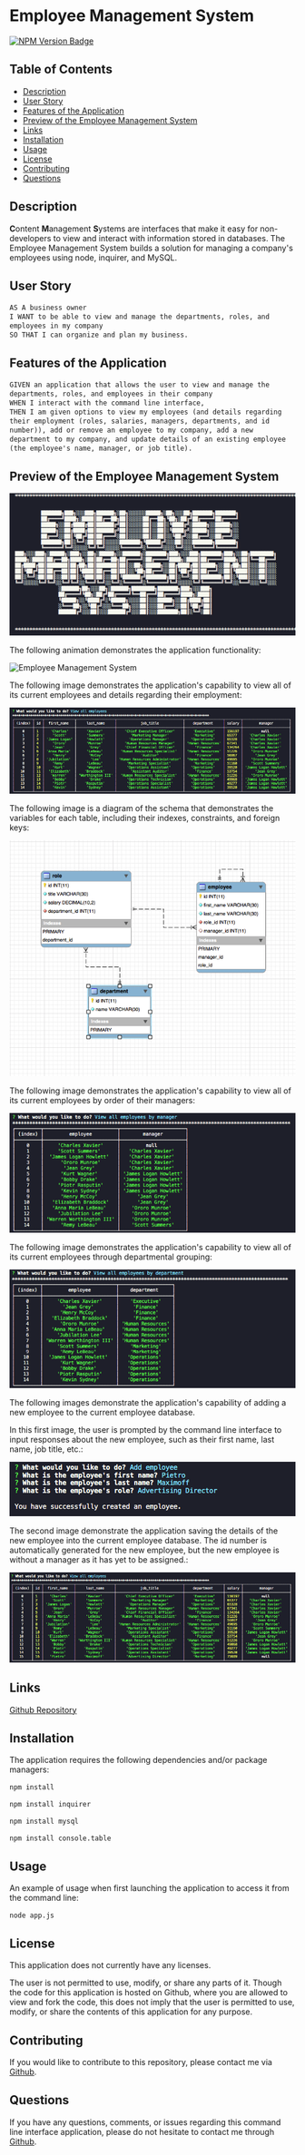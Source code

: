 # Employee Management System

[![NPM Version Badge](https://badge.fury.io/js/%40angular%2Fcore.svg)](https://badge.fury.io/js/%40angular%2Fcore)

## Table of Contents
*  [Description](#description)
*  [User Story](#user-story)
*  [Features of the Application](#features-of-the-application)
*  [Preview of the Employee Management System](#preview-of-the-employee-management-system)
*  [Links](#links)
*  [Installation](#installation)
*  [Usage](#usage)
*  [License](#license)
*  [Contributing](#contributing)
*  [Questions](#questions)

## Description

**C**ontent **M**anagement **S**ystems are interfaces that make it easy for non-developers to view and interact with information stored in databases. The Employee Management System builds a solution for managing a company's employees using node, inquirer, and MySQL.

## User Story
~~~
AS A business owner  
I WANT to be able to view and manage the departments, roles, and employees in my company  
SO THAT I can organize and plan my business.  
~~~

## Features of the Application
~~~
GIVEN an application that allows the user to view and manage the departments, roles, and employees in their company  
WHEN I interact with the command line interface,
THEN I am given options to view my employees (and details regarding their employment (roles, salaries, managers, departments, and id number)), add or remove an employee to my company, add a new department to my company, and update details of an existing employee (the employee's name, manager, or job title).  
~~~

## Preview of the Employee Management System

![Title Card Preview](assets/images/titleCardPreview.png)

The following animation demonstrates the application functionality:

![Employee Management System](https://github.com/rh9891/EmployeeManagementSystem/blob/master/assets/images/employmentManagementPreview.gif)

The following image demonstrates the application's capability to view all of its current employees and details regarding their employment:

![View All Employees Preview](assets/images/viewAllEmployeesPreview.png)

The following image is a diagram of the schema that demonstrates the variables for each table, including their indexes, constraints, and foreign keys:

![Diagram of the company_db Schema](assets/images/diagramOfSchemaPreview.png)

The following image demonstrates the application's capability to view all of its current employees by order of their managers:

![View All Employees By Manager Preview](assets/images/viewEmployeesByManagerPreview.png)

The following image demonstrates the application's capability to view all of its current employees through departmental grouping:

![View All Employees By Department Preview](assets/images/viewAllByDeptPreview.png)

The following images demonstrate the application's capability of adding a new employee to the current employee database.

In this first image, the user is prompted by the command line interface to input responses about the new employee, such as their first name, last name, job title, etc.:

![Add New Employee Preview](assets/images/addEmployeePreview.png)

The second image demonstrate the application saving the details of the new employee into the current employee database. The id number is automatically generated for the new employee, but the new employee is without a manager as it has yet to be assigned.:

![View New Employee Preview](assets/images/viewNewEmployeePreview.png)

## Links

[Github Repository](https://github.com/rh9891/EmployeeManagementSystem)

## Installation

The application requires the following dependencies and/or package managers:
~~~
npm install
~~~

~~~
npm install inquirer
~~~

~~~
npm install mysql
~~~

~~~
npm install console.table
~~~

## Usage

An example of usage when first launching the application to access it from the command line:
~~~
node app.js
~~~

## License

This application does not currently have any licenses.

The user is not permitted to use, modify, or share any parts of it. Though the code for this application is hosted on Github, where you are allowed to view and fork the code, this does not imply that the user is permitted to use, modify, or share the contents of this application for any purpose.

## Contributing

If you would like to contribute to this repository, please contact me via [Github](https://github.com/rh9891).

## Questions

If you have any questions, comments, or issues regarding this command line interface application, please do not hesitate to contact me through [Github](https://github.com/rh9891).